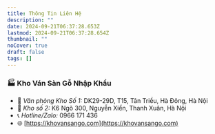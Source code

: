 ```yaml
---
title: Thông Tin Liên Hệ
description: ""
date: 2024-09-21T06:37:28.653Z
lastmod: 2024-09-21T06:37:28.654Z
thumbnail: ""
noCover: true
draft: false
tags: []
---
```


### 🏭 Kho Ván Sàn Gỗ Nhập Khẩu

- 📍  *Văn phòng Kho Số 1:*  DK29-29D, T15, Tân Triều, Hà Đông, Hà Nội
- 📍 *Kho số 2:*  K6 Ngõ 300, Nguyễn Xiển, Thanh Xuân, Hà Nội
- 📞 *Hotline/Zalo:*  0966 171 436
- 🌐 [https://khovansango.com](https://khovansango.com)

